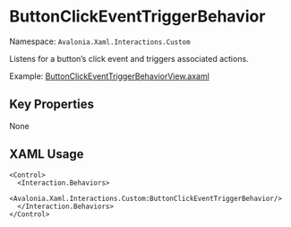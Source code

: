 # ButtonClickEventTriggerBehavior

Namespace: `Avalonia.Xaml.Interactions.Custom`

Listens for a button’s click event and triggers associated actions.

Example: [ButtonClickEventTriggerBehaviorView.axaml](samples/BehaviorsTestApplication/Views/Pages/ButtonClickEventTriggerBehaviorView.axaml)

## Key Properties
None

## XAML Usage
```xaml
<Control>
  <Interaction.Behaviors>
    <Avalonia.Xaml.Interactions.Custom:ButtonClickEventTriggerBehavior/>
  </Interaction.Behaviors>
</Control>
```
